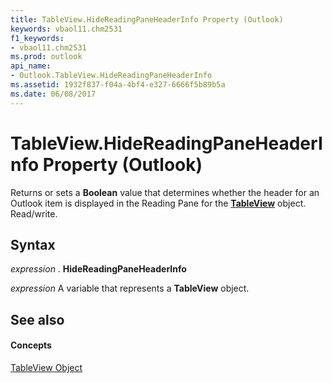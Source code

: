 ```yaml
---
title: TableView.HideReadingPaneHeaderInfo Property (Outlook)
keywords: vbaol11.chm2531
f1_keywords:
- vbaol11.chm2531
ms.prod: outlook
api_name:
- Outlook.TableView.HideReadingPaneHeaderInfo
ms.assetid: 1932f837-f04a-4bf4-e327-6666f5b89b5a
ms.date: 06/08/2017
---
```



# TableView.HideReadingPaneHeaderInfo Property (Outlook)

Returns or sets a  **Boolean** value that determines whether the header for an Outlook item is displayed in the Reading Pane for the **[TableView](Outlook.TableView.md)** object. Read/write.


## Syntax

 _expression_ . **HideReadingPaneHeaderInfo**

 _expression_ A variable that represents a **TableView** object.


## See also


#### Concepts


[TableView Object](Outlook.TableView.md)

